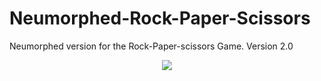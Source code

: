 # Neumorphed-Rock-Paper-Scissors
Neumorphed version for the Rock-Paper-scissors Game. Version 2.0

<p align="center">
  <img src="https://raw.githubusercontent.com/Subhrajit91939/Neumorphed-Rock-Paper-Scissors/master/Rules.png">
</p>

